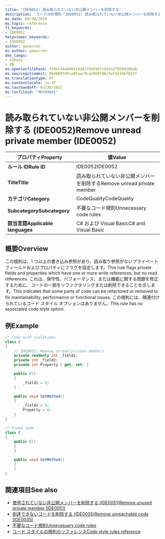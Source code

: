 ```yaml
---
title: 'IDE0052: 読み取られていない非公開メンバーを削除する'
description: 'コード分析規則「IDE0052: 読み取られていない非公開メンバーを削除する」について'
ms.date: 09/30/2020
ms.topic: reference
f1_keywords:
- IDE0052
helpviewer_keywords:
- IDE0052
author: gewarren
ms.author: gewarren
dev_langs:
- CSharp
- VB
ms.openlocfilehash: 5f9e144a0401f428374d3947c82be27950820dab
ms.sourcegitcommit: 05d0087dfca85aac9ca2960f86c5efd218bf833f
ms.translationtype: HT
ms.contentlocale: ja-JP
ms.lasthandoff: 03/30/2021
ms.locfileid: "96593641"
---
```

# <a name="remove-unread-private-member-ide0052"></a><span data-ttu-id="0a701-103">読み取られていない非公開メンバーを削除する (IDE0052)</span><span class="sxs-lookup"><span data-stu-id="0a701-103">Remove unread private member (IDE0052)</span></span>

|<span data-ttu-id="0a701-104">プロパティ</span><span class="sxs-lookup"><span data-stu-id="0a701-104">Property</span></span>|<span data-ttu-id="0a701-105">値</span><span class="sxs-lookup"><span data-stu-id="0a701-105">Value</span></span>|
|-|-|
| <span data-ttu-id="0a701-106">**ルール ID**</span><span class="sxs-lookup"><span data-stu-id="0a701-106">**Rule ID**</span></span> | <span data-ttu-id="0a701-107">IDE0052</span><span class="sxs-lookup"><span data-stu-id="0a701-107">IDE0052</span></span> |
| <span data-ttu-id="0a701-108">**Title**</span><span class="sxs-lookup"><span data-stu-id="0a701-108">**Title**</span></span> | <span data-ttu-id="0a701-109">読み取られていない非公開メンバーを削除する</span><span class="sxs-lookup"><span data-stu-id="0a701-109">Remove unread private member</span></span> |
| <span data-ttu-id="0a701-110">**カテゴリ**</span><span class="sxs-lookup"><span data-stu-id="0a701-110">**Category**</span></span> | <span data-ttu-id="0a701-111">CodeQuality</span><span class="sxs-lookup"><span data-stu-id="0a701-111">CodeQuality</span></span> |
| <span data-ttu-id="0a701-112">**Subcategory**</span><span class="sxs-lookup"><span data-stu-id="0a701-112">**Subcategory**</span></span> | <span data-ttu-id="0a701-113">不要なコード規則</span><span class="sxs-lookup"><span data-stu-id="0a701-113">Unnecessary code rules</span></span> |
| <span data-ttu-id="0a701-114">**該当言語**</span><span class="sxs-lookup"><span data-stu-id="0a701-114">**Applicable languages**</span></span> | <span data-ttu-id="0a701-115">C# および Visual Basic</span><span class="sxs-lookup"><span data-stu-id="0a701-115">C# and Visual Basic</span></span> |

## <a name="overview"></a><span data-ttu-id="0a701-116">概要</span><span class="sxs-lookup"><span data-stu-id="0a701-116">Overview</span></span>

<span data-ttu-id="0a701-117">この規則は、1 つ以上の書き込み参照があり、読み取り参照がないプライベート フィールドおよびプロパティにフラグを設定します。</span><span class="sxs-lookup"><span data-stu-id="0a701-117">This rule flags private fields and properties which have one or more write references, but no read references.</span></span> <span data-ttu-id="0a701-118">これは、保守性、パフォーマンス、または機能に関する問題を修正するために、コードの一部をリファクタリングまたは削除できることを示します。</span><span class="sxs-lookup"><span data-stu-id="0a701-118">This indicates that some parts of code can be refactored or removed to fix maintainability, performance or functional issues.</span></span> <span data-ttu-id="0a701-119">この規則には、関連付けられているコード スタイル オプションはありません。</span><span class="sxs-lookup"><span data-stu-id="0a701-119">This rule has no associated code style option.</span></span>

## <a name="example"></a><span data-ttu-id="0a701-120">例</span><span class="sxs-lookup"><span data-stu-id="0a701-120">Example</span></span>

```csharp
// Code with violations
class C
{
    // IDE0052: Remove unread private members
    private readonly int _field1;
    private int _field2;
    private int Property { get; set; }

    public C()
    {
        _field1 = 0;
    }

    public void SetMethod()
    {
        _field2 = 0;
        Property = 0;
    }
}

// Fixed code
class C
{
    public C()
    {
    }

    public void SetMethod()
    {
    }
}
```

## <a name="see-also"></a><span data-ttu-id="0a701-121">関連項目</span><span class="sxs-lookup"><span data-stu-id="0a701-121">See also</span></span>

- [<span data-ttu-id="0a701-122">使用されていない非公開メンバーを削除する (IDE0051)</span><span class="sxs-lookup"><span data-stu-id="0a701-122">Remove unused private member (IDE0051)</span></span>](ide0051.md)
- [<span data-ttu-id="0a701-123">到達できないコードを削除する (IDE0035)</span><span class="sxs-lookup"><span data-stu-id="0a701-123">Remove unreachable code (IDE0035)</span></span>](ide0035.md)
- [<span data-ttu-id="0a701-124">不要なコード規則</span><span class="sxs-lookup"><span data-stu-id="0a701-124">Unnecessary code rules</span></span>](unnecessary-code-rules.md)
- [<span data-ttu-id="0a701-125">コード スタイルの規則のリファレンス</span><span class="sxs-lookup"><span data-stu-id="0a701-125">Code style rules reference</span></span>](index.md)
